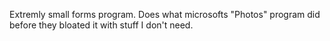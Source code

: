 Extremly small forms program. Does what microsofts "Photos" program did before they bloated it with stuff I don't need.
